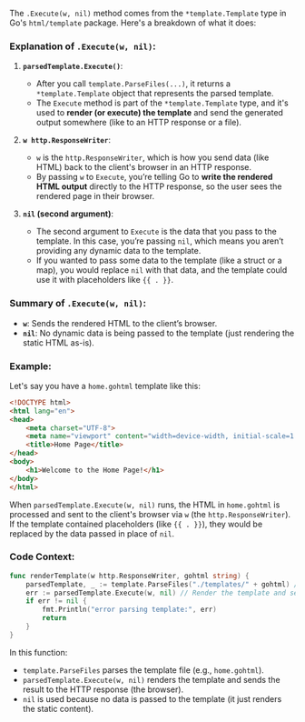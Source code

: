 The `.Execute(w, nil)` method comes from the `*template.Template` type in Go's `html/template` package. Here's a breakdown of what it does:

### Explanation of `.Execute(w, nil)`:

1. **`parsedTemplate.Execute()`**:
   - After you call `template.ParseFiles(...)`, it returns a `*template.Template` object that represents the parsed template.
   - The `Execute` method is part of the `*template.Template` type, and it's used to **render (or execute) the template** and send the generated output somewhere (like to an HTTP response or a file).
   
2. **`w http.ResponseWriter`**:
   - `w` is the `http.ResponseWriter`, which is how you send data (like HTML) back to the client's browser in an HTTP response.
   - By passing `w` to `Execute`, you’re telling Go to **write the rendered HTML output** directly to the HTTP response, so the user sees the rendered page in their browser.

3. **`nil` (second argument)**:
   - The second argument to `Execute` is the data that you pass to the template. In this case, you’re passing `nil`, which means you aren’t providing any dynamic data to the template.
   - If you wanted to pass some data to the template (like a struct or a map), you would replace `nil` with that data, and the template could use it with placeholders like `{{ . }}`.

### Summary of `.Execute(w, nil)`:
- **`w`**: Sends the rendered HTML to the client’s browser.
- **`nil`**: No dynamic data is being passed to the template (just rendering the static HTML as-is).

### Example:
Let's say you have a `home.gohtml` template like this:

```html
<!DOCTYPE html>
<html lang="en">
<head>
    <meta charset="UTF-8">
    <meta name="viewport" content="width=device-width, initial-scale=1.0">
    <title>Home Page</title>
</head>
<body>
    <h1>Welcome to the Home Page!</h1>
</body>
</html>
```

When `parsedTemplate.Execute(w, nil)` runs, the HTML in `home.gohtml` is processed and sent to the client's browser via `w` (the `http.ResponseWriter`). If the template contained placeholders (like `{{ . }}`), they would be replaced by the data passed in place of `nil`.

### Code Context:

```go
func renderTemplate(w http.ResponseWriter, gohtml string) {
    parsedTemplate, _ := template.ParseFiles("./templates/" + gohtml) // Parse the template file
    err := parsedTemplate.Execute(w, nil) // Render the template and send the output to the client
    if err != nil {
        fmt.Println("error parsing template:", err)
        return
    }
}
```

In this function:
- `template.ParseFiles` parses the template file (e.g., `home.gohtml`).
- `parsedTemplate.Execute(w, nil)` renders the template and sends the result to the HTTP response (the browser).
- `nil` is used because no data is passed to the template (it just renders the static content).